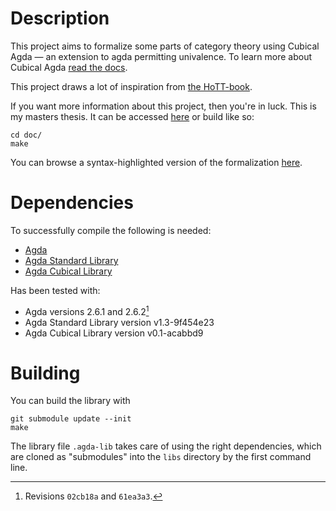 Description
===========
This project aims to formalize some parts of category theory using
Cubical Agda &mdash; an extension to agda permitting univalence.  To
learn more about Cubical Agda [read the
docs](https://agda.readthedocs.io/en/latest/language/cubical.html).

This project draws a lot of inspiration from [the
HoTT-book](https://homotopytypetheory.org/book/).

If you want more information about this project, then you're in luck.
This is my masters thesis.  It can be accessed
[here](https://hdl.handle.net/20.500.12380/256404) or build like so:

    cd doc/
    make

You can browse a syntax-highlighted version of the formalization
[here](https://fredefox.github.io/cat/).


Dependencies
============
To successfully compile the following is needed:

* [Agda](https://github.com/agda/agda)
* [Agda Standard Library](https://github.com/agda/agda-stdlib)
* [Agda Cubical Library](https://github.com/agda/cubical)

Has been tested with:

  * Agda versions 2.6.1 and 2.6.2[^1]
  * Agda Standard Library version v1.3-9f454e23
  * Agda Cubical Library version v0.1-acabbd9

[^1]: Revisions `02cb18a` and `61ea3a3`.

Building
========
You can build the library with

    git submodule update --init
    make

The library file `.agda-lib` takes care of using the right
dependencies, which are cloned as "submodules" into the `libs`
directory by the first command line.
